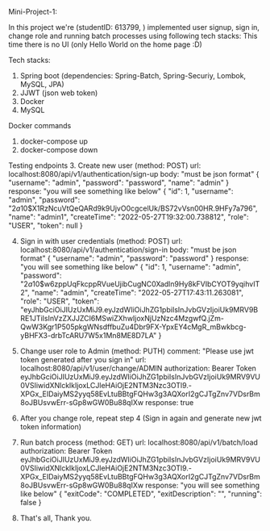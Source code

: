 Mini-Project-1:

In this project we're (studentID: 613799, ) implemented user signup, sign in, change role and running batch processes using following tech stacks:
This time there is no UI (only Hello World on the home page :D)

Tech stacks:
1. Spring boot (dependencies: Spring-Batch, Spring-Securiy, Lombok, MySQL, JPA)
2. JJWT (json web token)
3. Docker
4. MySQL 

Docker commands
1. docker-compose up
2. docker-compose down

Testing endpoints
3. Create new user (method: POST)
    url: localhost:8080/api/v1/authentication/sign-up
    body: "must be json format"
         {
            "username": "admin",
            "password": "password",
            "name": "admin"
        }
    response: "you will see something like below"
        {
            "id": 1,
            "username": "admin",
            "password": "$2a$10$X1RzNcuVtQeQARd9k9UjvO0cgcelUk/BS72vVsn00HR.9HFy7a796",
            "name": "admin1",
            "createTime": "2022-05-27T19:32:00.738812",
            "role": "USER",
            "token": null
        }

4. Sign in with user credentials (method: POST)
    url: localhost:8080/api/v1/authentication/sign-in
    body: "must be json format"
        {
            "username": "admin",
            "password": "password"
        }
    response: "you will see something like below"
        {
            "id": 1,
            "username": "admin",
            "password": "$2a$10$w6zppUqFkcppRVueUjibCugNC0Xadln9Hy8kFVIbCYOT9yqihvIT2",
            "name": "admin",
            "createTime": "2022-05-27T17:43:11.263081",
            "role": "USER",
            "token": "eyJhbGciOiJIUzUxMiJ9.eyJzdWIiOiJhZG1pbiIsInJvbGVzIjoiUk9MRV9BRE1JTiIsInVzZXJJZCI6MSwiZXhwIjoxNjUzNzc4MzgwfQ.jZm-QwW3Kgr1P505pkgWNsdffbuZu4Dbr9FX-YpxEY4cMgR_mBwkbcg-yBHFX3-drbTcARU7W5x1Mn8ME8D7LA"
        }

5. Change user role to Admin (method: PUTH)
    comment: "Please use jwt token generated after you sign in"
    url: localhost:8080/api/v1/user/change/ADMIN
    authorization: Bearer Token eyJhbGciOiJIUzUxMiJ9.eyJzdWIiOiJhZG1pbiIsInJvbGVzIjoiUk9MRV9VU0VSIiwidXNlcklkIjoxLCJleHAiOjE2NTM3Nzc3OTl9.-XPGx_EIDaiyMS2yyq58EvLtuBBtgFQHw3g3AQXorI2gCJTgZnv7VDsrBm8oJBUsvwErr-sGp8wGW0Bu88qIXw
    response: true

6. After you change role, repeat step 4 (Sign in again and generate new jwt token information)

7. Run batch process (method: GET)
    url: localhost:8080/api/v1/batch/load
    authorization: Bearer Token eyJhbGciOiJIUzUxMiJ9.eyJzdWIiOiJhZG1pbiIsInJvbGVzIjoiUk9MRV9VU0VSIiwidXNlcklkIjoxLCJleHAiOjE2NTM3Nzc3OTl9.-XPGx_EIDaiyMS2yyq58EvLtuBBtgFQHw3g3AQXorI2gCJTgZnv7VDsrBm8oJBUsvwErr-sGp8wGW0Bu88qIXw
    response: "you will see something like below"
        {
            "exitCode": "COMPLETED",
            "exitDescription": "",
            "running": false
        }

8. That's all, Thank you.